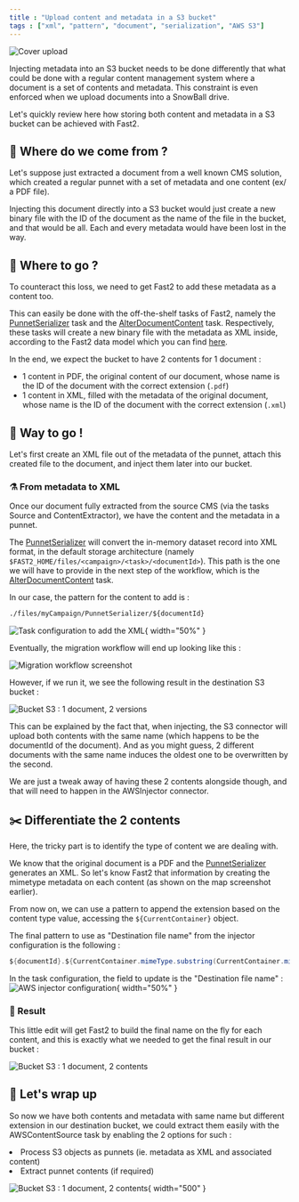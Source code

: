 ```yaml
---
title : "Upload content and metadata in a S3 bucket"
tags : ["xml", "pattern", "document", "serialization", "AWS S3"]
---
```


![Cover upload](../assets/img/cookbooks/cover.png)


Injecting metadata into an S3 bucket needs to be done differently that what could be done with a regular content management system where a document is a set of contents and metadata. This constraint is even enforced when we upload documents into a SnowBall drive.

Let's quickly review here how storing both content and metadata in a S3 bucket can be achieved with Fast2.

## 🧐 Where do we come from ?
Let's suppose just extracted a document from a well known CMS solution, which created a regular punnet with a set of metadata and one content (ex/ a PDF file).

Injecting this document directly into a S3 bucket would just create a new binary file with the ID of the document as the name of the file in the bucket, and that would be all. Each and every metadata would have been lost in the way.

## 🤔 Where to go ?
To counteract this loss, we need to get Fast2 to add these metadata as a content too.

This can easily be done with the off-the-shelf tasks of Fast2, namely the [PunnetSerializer](../catalog/tool.md#PunnetSerializer) task and the [AlterDocumentContent](../catalog/transformer.md#AlterDocumentContent) task. Respectively, these tasks will create a new binary file with the metadata as XML inside, according to the Fast2 data model which you can find [here](../getting-started/overall-concepts.md#punnet).

In the end, we expect the bucket to have 2 contents for 1 document :

- 1 content in PDF, the original content of our document, whose name is the ID of the document with the correct extension (`.pdf`) <br/>
- 1 content in XML, filled with the metadata of the original document, whose name is the ID of the document with the correct extension (`.xml`)



## 🚀 Way to go !
Let's first create an XML file out of the metadata of the punnet, attach this created file to the document, and inject them later into our bucket.


### ⚗️ From metadata to XML
Once our document fully extracted from the source CMS (via the tasks Source and ContentExtractor), we have the content and the metadata in a punnet.

The [PunnetSerializer](../catalog/tool.md#PunnetSerializer) will convert the in-memory dataset record into XML format, in the default storage architecture (namely `$FAST2_HOME/files/<campaign>/<task>/<documentId>`). This path is the one we will have to provide in the next step of the workflow, which is the [AlterDocumentContent](../catalog/transformer.md#AlterDocumentContent) task.

In our case, the pattern for the content to add is :
```txt
./files/myCampaign/PunnetSerializer/${documentId}
```
![Task configuration to add the XML](../assets/img/cookbooks/alter-doc-content.png){ width="50%" }

Eventually, the migration workflow will end up looking like this :

![Migration workflow screenshot](../assets/img/cookbooks/map.png)




However, if we run it, we see the following result in the destination S3 bucket :

![Bucket S3 : 1 document, 2 versions](../assets/img/cookbooks/bucket_2_versions.png)

This can be explained by the fact that, when injecting, the S3 connector will upload both contents with the same name (which happens to be the documentId of the document). And as you might guess, 2 different documents with the same name induces the oldest one to be overwritten by the second.

We are just a tweak away of having these 2 contents alongside though, and that will need to happen in the AWSInjector connector.

## ✂️ Differentiate the 2 contents
Here, the tricky part is to identify the type of content we are dealing with.

We know that the original document is a PDF and the [PunnetSerializer](../catalog/tool.md#PunnetSerializer) generates an XML. So let's know Fast2 that information by creating the mimetype metadata on each content (as shown on the map screenshot earlier).

From now on, we can use a pattern to append the extension based on the content type value, accessing the `${CurrentContainer}` object.

The final pattern to use as "Destination file name" from the injector configuration is the following :
```java
${documentId}.${CurrentContainer.mimeType.substring(CurrentContainer.mimeType.indexOf("/")+1)}
```
In the task configuration, the field to update is the "Destination file name" :
![AWS injector configuration](../assets/img/cookbooks/aws-injector-configuration.png){ width="50%" }







### 🏁 Result
This little edit will get Fast2 to build the final name on the fly for each content, and this is exactly what we needed to get the final result in our bucket :

![Bucket S3 : 1 document, 2 contents](../assets/img/cookbooks/bucket_2_contents.png)

## 👏 Let's wrap up
So now we have both contents and metadata with same name but different extension in our destination bucket, we could extract them easily with the AWSContentSource task by enabling the 2 options for such :

<li>Process S3 objects as punnets (ie. metadata as XML and associated content)</li>
<li>Extract punnet contents (if required)</li>

![Bucket S3 : 1 document, 2 contents](../assets/img/cookbooks/s3-extractor-for-punnet.png){ width="500" }